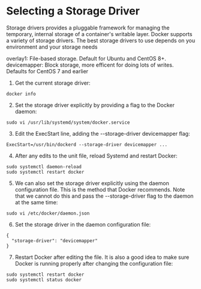 Selecting a Storage Driver
========================

Storage drivers provides a pluggable framework for managing the temporary, internal storage of a container's writable layer.
Docker supports a variety of storage drivers. The best storage drivers to use depends on you environment and your storage needs

overlay1: File-based storage. Default for Ubuntu and CentOS 8+.
devicemapper: Block storage, more efficent for doing lots of writes. Defaults for CentOS 7 and earlier


1. Get the current storage driver:
  ```
  docker info
  ```
2. Set the storage driver explicitly by providing a flag to the Docker daemon:
  ```
  sudo vi /usr/lib/systemd/system/docker.service
  ```
3. Edit the ExecStart line, adding the --storage-driver devicemapper flag:
  ```
  ExecStart=/usr/bin/dockerd --storage-driver devicemapper ...
  ```

4. After any edits to the unit file, reload Systemd and restart Docker:
  ```
  sudo systemctl daemon-reload
  sudo systemctl restart docker
  ```
5. We can also set the storage driver explicitly using the daemon configuration file. 
This is the method that Docker recommends. 
Note that we cannot do this and pass the --storage-driver flag to the daemon at the same time:
  ```
  sudo vi /etc/docker/daemon.json
  ```

6. Set the storage driver in the daemon configuration file:
  ```
  {
    "storage-driver": "devicemapper"
  }
  ```

7. Restart Docker after editing the file. 
   It is also a good idea to make sure Docker is running properly after changing the configuration file:

  ```
  sudo systemctl restart docker
  sudo systemctl status docker
  ```

